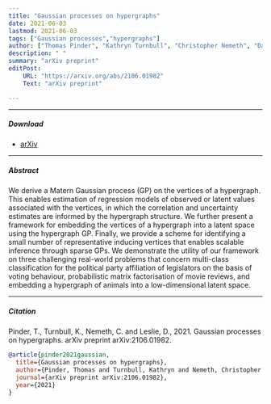 ```yaml
---
title: "Gaussian processes on hypergraphs"
date: 2021-06-03
lastmod: 2021-06-03
tags: ["Gaussian processes","hypergraphs"]
author: ["Thomas Pinder", "Kathryn Turnbull", "Christopher Nemeth", "David Leslie"]
description: " "
summary: "arXiv preprint"
editPost:
    URL: "https://arxiv.org/abs/2106.01982"
    Text: "arXiv preprint"

---
```


---


##### Download


+ [arXiv](https://arxiv.org/abs/2106.01982)


---
##### Abstract

We derive a Matern Gaussian process (GP) on the vertices of a hypergraph. This enables estimation of regression models of observed or latent values associated with the vertices, in which the correlation and uncertainty estimates are informed by the hypergraph structure. We further present a framework for embedding the vertices of a hypergraph into a latent space using the hypergraph GP. Finally, we provide a scheme for identifying a small number of representative inducing vertices that enables scalable inference through sparse GPs. We demonstrate the utility of our framework on three challenging real-world problems that concern multi-class classification for the political party affiliation of legislators on the basis of voting behaviour, probabilistic matrix factorisation of movie reviews, and embedding a hypergraph of animals into a low-dimensional latent space.

---
##### Citation

Pinder, T., Turnbull, K., Nemeth, C. and Leslie, D., 2021. Gaussian processes on hypergraphs. arXiv preprint arXiv:2106.01982.

```BibTeX
@article{pinder2021gaussian,
  title={Gaussian processes on hypergraphs},
  author={Pinder, Thomas and Turnbull, Kathryn and Nemeth, Christopher and Leslie, David},
  journal={arXiv preprint arXiv:2106.01982},
  year={2021}
}
```